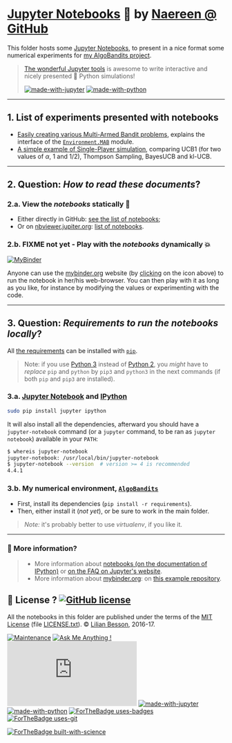 # [Jupyter Notebooks](https://www.jupyter.org/) :notebook: by [Naereen @ GitHub](https://naereen.github.io/)

This folder hosts some [Jupyter Notebooks](http://jupyter.org/), to present in a nice format some numerical experiments for [my AlgoBandits project](https://naereen.github.io/AlgoBandits/).

> [The wonderful Jupyter tools](http://jupyter.org/)  is awesome to write interactive and nicely presented :snake: Python simulations!
>
> [![made-with-jupyter](https://img.shields.io/badge/Made%20with-Jupyter-1f425f.svg)](http://jupyter.org/) [![made-with-python](https://img.shields.io/badge/Made%20with-Python-1f425f.svg)](https://www.python.org/)

----

## 1. List of experiments presented with notebooks
- [Easily creating various Multi-Armed Bandit problems](Easily_creating_MAB_problems.ipynb), explains the interface of the [`Environment.MAB`](../Environment/MAB.py) module.
- [A simple example of Single-Player simulation](Example_of_a_small_Single-Player_Simulation.ipynb), comparing UCB1 (for two values of $\alpha$, 1 and 1/2), Thompson Sampling, BayesUCB and kl-UCB.

----

## 2. Question: *How to read these documents*?

### 2.a. View the _notebooks_ statically :memo:
- Either directly in GitHub: [see the list of notebooks](https://github.com/Naereen/AlgoBandits/search?l=jupyter-notebook);
- Or on [nbviewer.jupiter.org](http://nbviewer.jupiter.org/): [list of notebooks](http://nbviewer.jupyter.org/github/Naereen/AlgoBandits/).

### 2.b. FIXME not yet - Play with the _notebooks_ dynamically :boom:
[![MyBinder](http://mybinder.org/badge.svg)](http://mybinder.org/repo/Naereen/AlgoBandits)

Anyone can use the [mybinder.org](http://mybinder.org/) website (by [clicking](http://mybinder.org/repo/Naereen/AlgoBandits) on the icon above) to run the notebook in her/his web-browser.
You can then play with it as long as you like, for instance by modifying the values or experimenting with the code.

----

## 3. Question: *Requirements to run the notebooks locally*?
All [the requirements](requirements.txt) can be installed with [``pip``](https://pip.readthedocs.io/).

> Note: if you use [Python 3](https://docs.python.org/3/) instead of [Python 2](https://docs.python.org/2/), you *might* have to *replace* ``pip`` and ``python`` by ``pip3`` and ``python3`` in the next commands (if both `pip` and `pip3` are installed).

### 3.a. [Jupyter Notebook](http://jupyter.readthedocs.org/en/latest/install.html) and [IPython](http://ipython.org/)

```bash
sudo pip install jupyter ipython
```

It will also install all the dependencies, afterward you should have a ``jupyter-notebook`` command (or a ``jupyter`` command, to be ran as ``jupyter notebook``) available in your ``PATH``:

```bash
$ whereis jupyter-notebook
jupyter-notebook: /usr/local/bin/jupyter-notebook
$ jupyter-notebook --version  # version >= 4 is recommended
4.4.1
```

### 3.b. My numerical environment, [`AlgoBandits`](https://naereen.github.io/AlgoBandits/)

- First, install its dependencies (`pip install -r requirements`).
- Then, either install it (*not yet*), or be sure to work in the main folder.

> *Note:* it's probably better to use *virtualenv*, if you like it.

----

### :information_desk_person: More information?
> - More information about [notebooks (on the documentation of IPython)](http://nbviewer.jupiter.org/github/ipython/ipython/blob/3.x/examples/Notebook/Index.ipynb) or [on the FAQ on Jupyter's website](http://nbviewer.jupyter.org/faq).
> - More information about [mybinder.org](http://mybinder.org/): on [this example repository](https://github.com/binder-project/example-requirements).


## :scroll: License ? [![GitHub license](https://img.shields.io/github/license/Naereen/notebooks.svg)](https://github.com/Naereen/AlgoBandits/blob/master/LICENSE)
All the notebooks in this folder are published under the terms of the [MIT License](https://lbesson.mit-license.org/) (file [LICENSE.txt](../LICENSE.txt)).
© [Lilian Besson](https://GitHub.com/Naereen), 2016-17.

[![Maintenance](https://img.shields.io/badge/Maintained%3F-yes-green.svg)](https://GitHub.com/Naereen/AlgoBandits/graphs/commit-activity)
[![Ask Me Anything !](https://img.shields.io/badge/Ask%20me-anything-1abc9c.svg)](https://GitHub.com/Naereen/ama)
[![Analytics](https://ga-beacon.appspot.com/UA-38514290-17/github.com/Naereen/AlgoBandits/README.md?pixel)](https://GitHub.com/Naereen/AlgoBandits/)
[![made-with-jupyter](https://img.shields.io/badge/Made%20with-Jupyter-1f425f.svg)](http://jupyter.org/) [![made-with-python](https://img.shields.io/badge/Made%20with-Python-1f425f.svg)](https://www.python.org/)
[![ForTheBadge uses-badges](http://ForTheBadge.com/images/badges/uses-badges.svg)](http://ForTheBadge.com)
[![ForTheBadge uses-git](http://ForTheBadge.com/images/badges/uses-git.svg)](https://GitHub.com/)

[![ForTheBadge built-with-science](http://ForTheBadge.com/images/badges/built-with-science.svg)](https://GitHub.com/Naereen/)
